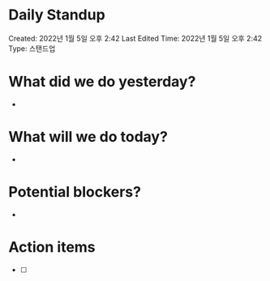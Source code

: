 # Daily Standup

Created: 2022년 1월 5일 오후 2:42
Last Edited Time: 2022년 1월 5일 오후 2:42
Type: 스탠드업

# What did we do yesterday?

- 

# What will we do today?

- 

# Potential blockers?

- 

# Action items

- [ ]